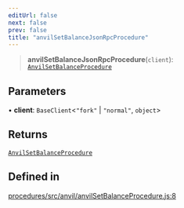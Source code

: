 ```yaml
---
editUrl: false
next: false
prev: false
title: "anvilSetBalanceJsonRpcProcedure"
---
```


> **anvilSetBalanceJsonRpcProcedure**(`client`): [`AnvilSetBalanceProcedure`](/reference/tevm/procedures/type-aliases/anvilsetbalanceprocedure/)

## Parameters

• **client**: `BaseClient`\<`"fork"` \| `"normal"`, `object`\>

## Returns

[`AnvilSetBalanceProcedure`](/reference/tevm/procedures/type-aliases/anvilsetbalanceprocedure/)

## Defined in

[procedures/src/anvil/anvilSetBalanceProcedure.js:8](https://github.com/evmts/tevm-monorepo/blob/main/packages/procedures/src/anvil/anvilSetBalanceProcedure.js#L8)

